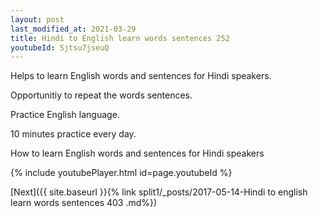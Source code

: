 ```yaml
---
layout: post
last_modified_at: 2021-03-29
title: Hindi to English learn words sentences 252 
youtubeId: Sjtsu7jseuQ
---
```

 
 
Helps to learn English words and sentences for Hindi speakers.

Opportunitiy to repeat the words sentences. 

Practice English language. 
 
10 minutes practice every day. 
 
How to learn English words and sentences for Hindi speakers 
 
{% include youtubePlayer.html id=page.youtubeId %}
 
 
[Next]({{ site.baseurl }}{% link  split1/_posts/2017-05-14-Hindi to english learn words sentences 403 .md%})
 
